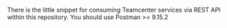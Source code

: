 There is the little snippet for consuming Teamcenter services via REST API within this repository.
You should use Postman >= 9.15.2
